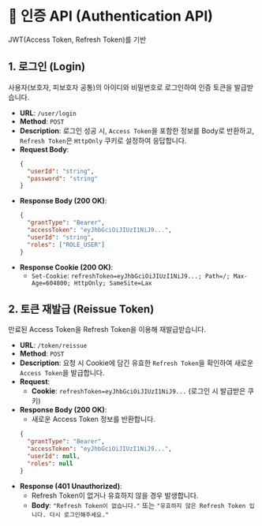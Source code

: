 # 📖 인증 API (Authentication API)

JWT(Access Token, Refresh Token)를 기반

## 1. 로그인 (Login)

사용자(보호자, 피보호자 공통)의 아이디와 비밀번호로 로그인하여 인증 토큰을 발급받습니다.

-   **URL**: `/user/login`
-   **Method**: `POST`
-   **Description**: 로그인 성공 시, `Access Token`을 포함한 정보를 Body로 반환하고, `Refresh Token`은 `HttpOnly` 쿠키로 설정하여 응답합니다.
-   **Request Body**:
    ```json
    {
      "userId": "string",
      "password": "string"
    }
    ```
-   **Response Body (200 OK)**:
    ```json
    {
      "grantType": "Bearer",
      "accessToken": "eyJhbGciOiJIUzI1NiJ9...",
      "userId": "string",
      "roles": ["ROLE_USER"]
    }
    ```
-   **Response Cookie (200 OK)**:
    - `Set-Cookie`: `refreshToken=eyJhbGciOiJIUzI1NiJ9...; Path=/; Max-Age=604800; HttpOnly; SameSite=Lax`

## 2. 토큰 재발급 (Reissue Token)

만료된 Access Token을 Refresh Token을 이용해 재발급받습니다.

-   **URL**: `/token/reissue`
-   **Method**: `POST`
-   **Description**: 요청 시 Cookie에 담긴 유효한 `Refresh Token`을 확인하여 새로운 `Access Token`을 발급합니다.
-   **Request**:
    - **Cookie**: `refreshToken=eyJhbGciOiJIUzI1NiJ9...` (로그인 시 발급받은 쿠키)
-   **Response Body (200 OK)**:
    - 새로운 Access Token 정보를 반환합니다.
    ```json
    {
      "grantType": "Bearer",
      "accessToken": "eyJhbGciOiJIUzI1NiJ9...",
      "userId": null,
      "roles": null
    }
    ```
-   **Response (401 Unauthorized)**:
    - Refresh Token이 없거나 유효하지 않을 경우 발생합니다.
    - **Body**: `"Refresh Token이 없습니다."` 또는 `"유효하지 않은 Refresh Token 입니다. 다시 로그인해주세요."`





